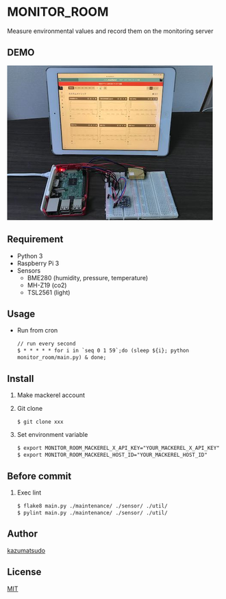 # MONITOR_ROOM

Measure environmental values and record them on the monitoring server 

## DEMO

![demo](./demo.jpg)

## Requirement

- Python 3
- Raspberry Pi 3
- Sensors
    - BME280 (humidity, pressure, temperature)
    - MH-Z19 (co2)
    - TSL2561 (light)

## Usage

- Run from cron
    ```
    // run every second
    $ * * * * * for i in `seq 0 1 59`;do (sleep ${i}; python monitor_room/main.py) & done;
    ```

## Install

1. Make mackerel account

1. Git clone
    ```
    $ git clone xxx
    ```

1. Set environment variable
    ```
    $ export MONITOR_ROOM_MACKEREL_X_API_KEY="YOUR_MACKEREL_X_API_KEY"
    $ export MONITOR_ROOM_MACKEREL_HOST_ID="YOUR_MACKEREL_HOST_ID"
    ```

## Before commit

1. Exec lint
    ```
    $ flake8 main.py ./maintenance/ ./sensor/ ./util/
    $ pylint main.py ./maintenance/ ./sensor/ ./util/
    ```

## Author

[kazumatsudo](https://kazumatsudo.jp)

## License

[MIT](./LICENSE)